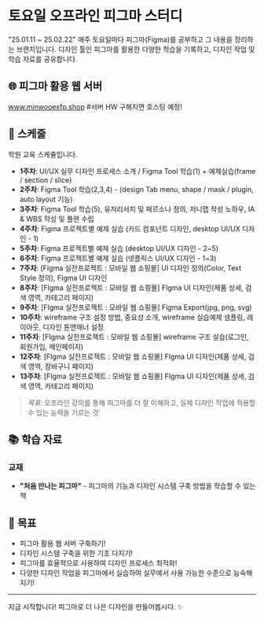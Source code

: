 # 토요일 오프라인 피그마 스터디

"25.01.11 ~ 25.02.22" 매주 토요일마다 피그마(Figma)를 공부하고 그 내용을 정리하는 브랜치입니다.
디자인 툴인 피그마를 활용한 다양한 학습을 기록하고, 디자인 작업 및 학습 자료를 공유합니다.

## 🌐 피그마 활용 웹 서버

www.minwooexfp.shop #서버 HW 구해지면 호스팅 예정!

## 📅 스케줄

학원 교육 스케쥴입니다.

- **1주차**: UI/UX 실무 디자인 프로세스 소개 / Figma Tool 학습(1) + 예제실습(frame / section / slice)
- **2주차**: Figma Tool 학습(2,3,4) - (design Tab menu, shape / mask / plugin, auto layout 기능)
- **3주차**: Figma Tool 학습(5), 유저리서치 및 페르소나 정의, 저니맵 작성 노하우, IA & WBS 작성 및 플랜 수립
- **4주차**: Figma 프로젝트별 예제 실습 (카드 컴포넌트 디자인, desktop UI/UX 디자인 - 1)
- **5주차**: Figma 프로젝트별 예제 실습 (desktop UI/UX 디자인 - 2~5)
- **6주차**: Figma 프로젝트별 예제 실습 (넷플릭스 UI/UX 디자인 - 1~3)
- **7주차**: [FIgma 실전프로젝트 : 모바일 웹 쇼핑몰] UI 디자인 정의(Color, Text Style 정의), FIgma UI 디자인
- **8주차**: [FIgma 실전프로젝트 : 모바일 웹 쇼핑몰] FIgma UI 디자인(제품 상세, 검색 영역, 카테고리 페이지)
- **9주차**: [FIgma 실전프로젝트 : 모바일 웹 쇼핑몰] Figma Export(jpg, png, svg)
- **10주차**: wireframe 구조 설정 방법, 중요성 소개, wireframe 실습예제 샘플링, 레이아웃, 디자인 톤앤매너 설정
- **11주차**: [FIgma 실전프로젝트 : 모바일 웹 쇼핑몰] wireframe 구조 실습(로그인, 회원가입, 메인페이지)
- **12주차**: [FIgma 실전프로젝트 : 모바일 웹 쇼핑몰] FIgma UI 디자인(제품 상세, 검색 영역, 장바구니 페이지)
- **13주차**: [FIgma 실전프로젝트 : 모바일 웹 쇼핑몰] FIgma UI 디자인(제품 상세, 검색 영역, 카테고리 페이지)

> *목표*: 오프라인 강의를 통해 피그마를 더 잘 이해하고, 실제 디자인 작업에 적용할 수 있는 능력을 기르는 것

## 📚 학습 자료

### 교재

- **"처음 만나는 피그마"** - 피그마의 기능과 디자인 시스템 구축 방법을 학습할 수 있는 책

## 🎯 목표

- 피그마 활용 웹 서버 구축하기!
- 디자인 시스템 구축을 위한 기초 다지기!
- 피그마를 효율적으로 사용하여 디자인 프로세스 최적화!
- 다양한 디자인 작업을 피그마에서 실습하여 실무에서 사용 가능한 수준으로 능숙해지기!

---

지금 시작합니다! 피그마로 더 나은 디자인을 만들어봅시다. ✨
